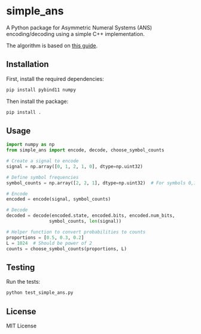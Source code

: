 # simple_ans

A Python package for Asymmetric Numeral Systems (ANS) encoding/decoding using a simple C++ implementation.

The algorithm is based on [this guide](https://graphallthethings.com/posts/streaming-ans-explained/).

## Installation

First, install the required dependencies:

```bash
pip install pybind11 numpy
```

Then install the package:

```bash
pip install .
```

## Usage

```python
import numpy as np
from simple_ans import encode, decode, choose_symbol_counts

# Create a signal to encode
signal = np.array([0, 1, 2, 1, 0], dtype=np.uint32)

# Define symbol frequencies
symbol_counts = np.array([2, 2, 1], dtype=np.uint32)  # For symbols 0,1,2

# Encode
encoded = encode(signal, symbol_counts)

# Decode
decoded = decode(encoded.state, encoded.bits, encoded.num_bits,
                symbol_counts, len(signal))

# Helper function to convert probabilities to counts
proportions = [0.5, 0.3, 0.2]
L = 1024  # Should be power of 2
counts = choose_symbol_counts(proportions, L)
```

## Testing

Run the tests:

```bash
python test_simple_ans.py
```

## License

MIT License
